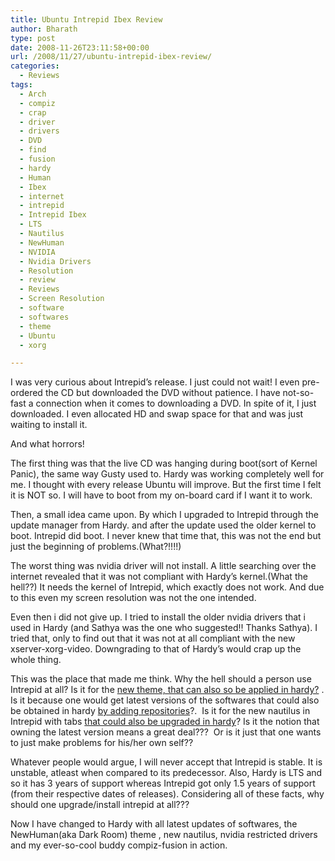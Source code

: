 ```yaml
---
title: Ubuntu Intrepid Ibex Review
author: Bharath
type: post
date: 2008-11-26T23:11:58+00:00
url: /2008/11/27/ubuntu-intrepid-ibex-review/
categories:
  - Reviews
tags:
  - Arch
  - compiz
  - crap
  - driver
  - drivers
  - DVD
  - find
  - fusion
  - hardy
  - Human
  - Ibex
  - internet
  - intrepid
  - Intrepid Ibex
  - LTS
  - Nautilus
  - NewHuman
  - NVIDIA
  - Nvidia Drivers
  - Resolution
  - review
  - Reviews
  - Screen Resolution
  - software
  - softwares
  - theme
  - Ubuntu
  - xorg

---
```

I was very curious about Intrepid&#8217;s release. I just could not wait! I even pre-ordered the CD but downloaded the DVD without patience. I have not-so-fast a connection when it comes to downloading a DVD. In spite of it, I just downloaded. I even allocated HD and swap space for that and was just waiting to install it.

And what horrors!

<!--more-->

The first thing was that the live CD was hanging during boot(sort of Kernel Panic), the same way Gusty used to. Hardy was working completely well for me. I thought with every release Ubuntu will improve. But the first time I felt it is NOT so. I will have to boot from my on-board card if I want it to work.

Then, a small idea came upon. By which I upgraded to Intrepid through the update manager from Hardy. and after the update used the older kernel to boot. Intrepid did boot. I never knew that time that, this was not the end but just the beginning of problems.(What?!!!!)

The worst thing was nvidia driver will not install. A little searching over the internet revealed that it was not compliant with Hardy&#8217;s kernel.(What the hell??) It needs the kernel of Intrepid, which exactly does not work. And due to this even my screen resolution was not the one intended.

Even then i did not give up. I tried to install the older nvidia drivers that i used in Hardy (and Sathya was the one who suggested!! Thanks Sathya). I tried that, only to find out that it was not at all compliant with the new xserver-xorg-video. Downgrading to that of Hardy&#8217;s would crap up the whole thing.

This was the place that made me think. Why the hell should a person use Intrepid at all? Is it for the <a href="http://sathyasays.com/2008/10/31/how-to-install-newhuman-theme-from-intrepid-ibex-on-hardy-heron/" target="_blank">new theme, that can also so be applied in hardy?</a> . Is it because one would get latest versions of the softwares that could also be obtained in hardy [by adding repositories][1]?.  Is it for the new nautilus in Intrepid with tabs <a href="http://sathyasays.com/2008/11/11/how-to-upgrade-nautilus-in-hardy/" target="_blank">that could also be upgraded in hardy</a>? Is it the notion that owning the latest version means a great deal???  Or is it just that one wants to just make problems for his/her own self??

Whatever people would argue, I will never accept that Intrepid is stable. It is unstable, atleast when compared to its predecessor. Also, Hardy is LTS and so it has 3 years of support whereas Intrepid got only 1.5 years of support (from their respective dates of releases). Considering all of these facts, why should one upgrade/install intrepid at all???

Now I have changed to Hardy with all latest updates of softwares, the NewHuman(aka Dark Room) theme , new nautilus, nvidia restricted drivers and my ever-so-cool buddy compiz-fusion in action.

 [1]: http://sathyasays.com/2008/11/18/a-comprehensive-list-of-ubuntu-hardy-heron-and-ubuntu-intrepid-ibex-repositories/